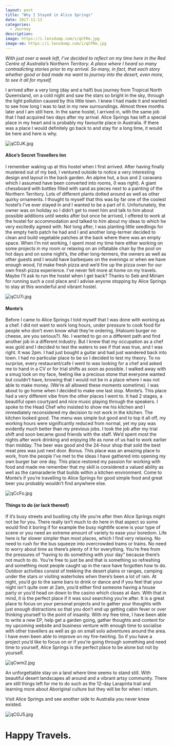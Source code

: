 ```yaml
---
layout: post
title: "Why I Stayed in Alice Springs"
date: 2017-11-13
categories:
  - Journey
description: 
image: https://i.lensdump.com/i/qCFRm.jpg
image-sm: https://i.lensdump.com/i/qCFRm.jpg
---
```


*With just over a week left, I’ve decided to reflect on my time here in the Red Centre of Australia’s Northern Territory. A place where I heard so many contradicting stories prior to my arrival. So many, in fact, that each story whether good or bad made me want to journey into the desert, even more, to see it all for myself.*

I arrived after a very long (day and a half) bus journey from Tropical North Queensland, on a cold night and saw the stars so bright in the sky, through the light pollution caused by this little town. I knew I had made it and wanted to see how long I was to last in my new surroundings. Almost three months later and I am still here. In the same hostel, I arrived in, with the same job that I had acquired two days after my arrival. Alice Springs has left a special place in my heart and is probably my favourite place in Australia. If there was a place I would definitely go back to and stay for a long time, it would be here and here is why.

![qCDJK.jpg](https://i.lensdump.com/i/qCDJK.jpg)

#### Alice’s Secret Travellers Inn

I remember waking up at this hostel when I first arrived. After having finally mustered out of my bed, I ventured outside to notice a very interesting design and layout in the back garden. An alpine hut, a bus and 2 caravans which I assumed have been converted into rooms, (I was right). A giant chessboard with bottles filled with sand as pieces next to a painting of the Northern Territory. Lots of different plants dotted around as well as other quirky ornaments. I thought to myself that this was by far one of the coolest hostel’s I’ve ever stayed in and I wanted to be a part of it. Unfortunately, the owner was on holiday so I didn’t get to meet him and talk to him about possible additions until weeks after but once he arrived, I offered to work at the hostel for accommodation and talked to him about my ideas to which he very excitedly agreed with. Not long after, I was planting little seedlings for the empty herb patch he had and I and another long-termer decided to clean and build vegetable patches at the back where there was an empty space. When I’m not working, I spent most my time here either working on some projects in my room or relaxing on an inflatable chair by the pool on hot days and on some night’s, the other long-termers, the owners as well as other guests and I would have barbeques on the evenings or when we have enough wood, I’d make fresh pizza and we’d fire up the pizza oven for our own fresh pizza experience. I’ve never felt more at home on my travels. Maybe I’ll ask to run the hostel when I get back? Thanks to Seb and Miriam for running such a cool place and I advise anyone stopping by Alice Springs to stay at this wonderful and vibrant hostel.

![qCU7i.jpg](https://i.lensdump.com/i/qCU7i.jpg)

#### Monte’s

Before I came to Alice Springs I told myself that I was done with working as a chef. I did not want to work long hours, under pressure to cook food for people who don’t even know what they’re ordering, (Haloumi burger no cheese, are you serious?). No. I wanted to go on a different path and find another job in a different industry. But I knew that my occupation as a chef was gold and I decided to test the waters to see if that was true, and I was right. It was 2pm. I had just bought a guitar and had just wandered back into town. I had no particular place to be so I decided to test my theory. To no surprise, every restaurant/cafe I went to was looking for a chef and asked me to hand in a CV or for trial shifts as soon as possible. I walked away with a smug look on my face, feeling like a precious stone that everyone wanted but couldn’t have, knowing that I would not be in a place where I was not able to make money. (We’re all allowed these moments sometime). I was about to go home when I decided to make one last stop. Monte’s. This place had a very different vibe from the other places I went to. It had 2 stages, a beautiful open courtyard and nice music playing through the speakers. I spoke to the Head Chef who insisted to show me his kitchen and I immediately reconsidered my decision to not work in the kitchen. The kitchen looked good. The menu was simple but good and to top it all off, my working hours were significantly reduced from normal, yet my pay was evidently much better than my previous jobs. I took the job after my trial shift and soon became good friends with the staff. We’d spent most the nights after work drinking and enjoying life as none of us had to work earlier than midday. The beer was good and the 24-hour shop that sold the best meat pies was just next door. Bonus. This place was an amazing place to work, from the people I’ve met to the ideas I have gathered into opening my own burger bar one day. This place restored my passion for working with food and made me remember that my skill is considered a valued ability as well as the camaraderie that builds within a kitchen environment. Come to Monte’s if you’re travelling to Alice Springs for good simple food and great beer you probably wouldn’t find anywhere else.

![qCcFo.jpg](https://i.lensdump.com/i/qCcFo.jpg)

#### Things to do (or lack thereof)

If it’s busy streets and bustling city life you’re after then Alice Springs might not be for you. There really isn’t much to do here in that aspect so some would find it boring if for example the busy nightlife scene is your type of scene or you need an extreme amount of variety to ease your boredom. Life here is far slower simpler than most places, which I find very relaxing. No need to rush for the bus squeeze into overcrowded trams or trains. No need to worry about time as there’s plenty of it for everything. You’re free from the pressures of “having to do something with your day” because there’s not much to do. You’re free to just be and that is something so refreshing and something most people caught up in the race have forgotten how to do. Outdoor activities consist of trekking the desert plains or ranges, camping under the stars or visiting waterholes when there’s been a lot of rain. At night, you’d go to the same bars to drink or dance and if you feel that your night isn’t quite over at 2am, you’d either find someone having a house party or you’d head on down to the casino which closes at 4am. With that in mind, it is the perfect place if it was soul searching you’re after. It is a great place to focus on your personal projects and to gather your thoughts with just enough distractions so that you don’t end up getting cabin fever or over thinking yourself to the point of insanity. With my free time, I have been able to write a new EP, help get a garden going, gather thoughts and content for my upcoming website and business venture with enough time to socialise with other travellers as well as go on small solo adventures around the area. I have even been able to improve on my fire-twirling. So if you have a project you’d like to focus on or if you’re going through something and need time to yourself, Alice Springs is the perfect place to be alone but not by yourself.

![qCwm2.jpg](https://i.lensdump.com/i/qCwm2.jpg)

An unforgettable stay on a land where time seems to stand still. With beautiful desert landscapes all around and a vibrant artsy community. There are still things left for me to do such as the 12-day Larapinta trail and learning more about Aboriginal culture but they will be for when I return.

Visit Alice Springs and see another side to Australia you never knew existed.

![qCGJ5.jpg](https://i.lensdump.com/i/qCGJ5.jpg)

# Happy Travels.
